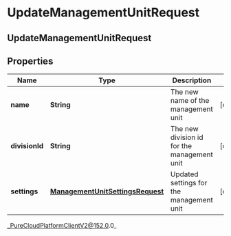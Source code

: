 # UpdateManagementUnitRequest

## UpdateManagementUnitRequest

## Properties

|Name | Type | Description | Notes|
|------------ | ------------- | ------------- | -------------|
| **name** | **String** | The new name of the management unit | [optional] |
| **divisionId** | **String** | The new division id for the management unit | [optional] |
| **settings** | [**ManagementUnitSettingsRequest**](ManagementUnitSettingsRequest) | Updated settings for the management unit | [optional] |



_PureCloudPlatformClientV2@152.0.0_
